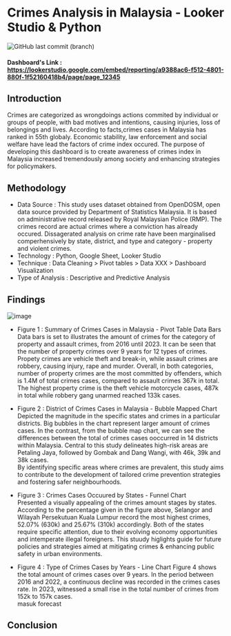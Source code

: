 # Crimes Analysis in Malaysia - Looker Studio & Python
![GitHub last commit (branch)](https://img.shields.io/github/last-commit/hidayahhushairi/looker_crimes_analysis_malaysia_dashboard/main)

#### Dashboard's Link : https://lookerstudio.google.com/embed/reporting/a9388ac6-f512-4801-880f-1f52160418b4/page/page_12345 

## Introduction
Crimes are categorized as wrongdoings actions commited by individual or groups of people, with bad motives and intentions, causing injuries, loss of belongings and lives. According to facts,crimes cases in Malaysia has ranked in 55th globaly. Economic stability, law enforcement and social welfare have lead the factors of crime index occured. The purpose of developing this dashboard is to create awareness of crimes index in Malaysia increased tremendously among society and enhancing strategies for policymakers. 

## Methodology
- Data Source : This study uses dataset obtained from OpenDOSM, open data source provided by Department of Statistics Malaysia. It is based on administrative record released by Royal Malaysian Police (RMP). The crimes record are actual crimes where a conviction has already occured. Dissagerated analysis on crime rate have been marginalised comperhensively by state, district, and type and category - property and violent crimes.
- Technology : Python, Google Sheet, Looker Studio 
- Technique : Data Cleaning > Pivot tables > Data XXX > Dashboard Visualization
- Type of Analysis : Descriptive and Predictive Analysis

## Findings 
![image](https://github.com/user-attachments/assets/e86322fa-ee4a-4b0a-8dca-0d7c11cd1e2a)

- Figure 1 : Summary of Crimes Cases in Malaysia - Pivot Table Data Bars
 <br> Data bars is set to illustrates the amount of crimes for the category of property and assault crimes, from 2016 until 2023.
  It can be seen that the number of property crimes over 9 years for 12 types of crimes. Propety crimes are vehicle theft and break-in, while assault crimes are robbery, causing injury, rape and murder.
  Overall, in both categories, number of property crimes are the most committed by offenders, which is 1.4M of total crimes cases, compared to assault crimes 367k in total.
  The highest property crime is the theft vehicle motorcycle cases, 487k in total while robbery gang unarmed reached 133k cases.
  
- Figure 2 : District of Crimes Cases in Malaysia - Bubble Mapped Chart
  <br> Depicted the magnitude in the specific states and crimes in a particular districts. Big bubbles in the chart represent larger amount of crimes cases.
   In the contrast, from the bubble map chart, we can see the differences between the total of crimes cases ooccurred in 14 districts within Malaysia.
  Central to this study delineates high-risk areas are Petaling Jaya, followed by Gombak and Dang Wangi, with 46k, 39k and 38k cases.
 <br> By identifying specific areas where crimes are prevalent, this study aims to contribute to the development of tailored crime prevention strategies and fostering safer neighbourhoods.
  
- Figure 3 : Crimes Cases Occuured by States - Funnel Chart
  <br> Presented a visually appealing of the crimes amount stages by states.
  According to the percentage given in the figure above, Selangor and Wilayah Persekutuan Kuala Lumpur record the most highest crimes, 52.07% (630k) and 25.67% (310k) accordingly. Both of the states require specific attention, due to their evolving economy opportunities and intemperate illegal foreigners.
  This stuudy higlights guide for future policies and strategies aimed at mitigating crimes & enhancing public safety in urban environments.

- Figure 4 : Type of Crimes Cases by Years - Line Chart
Figure 4 shows the total amount of crimes cases over 9 years. In the period between 2016 and 2022, a continuous decline was recorded in the crimes cases rate. In 2023, witnessed a small rise in the total number of crimes from 152k to 157k cases.
<br> masuk forecast

## Conclusion



